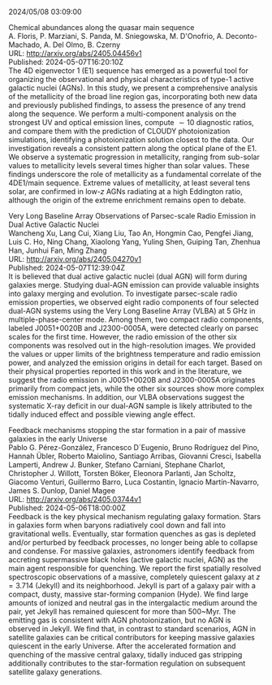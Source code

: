 2024/05/08 03:09:00  

Chemical abundances along the quasar main sequence  
A. Floris, P. Marziani, S. Panda, M. Sniegowska, M. D'Onofrio, A. Deconto-Machado, A. Del Olmo, B. Czerny  
URL: http://arxiv.org/abs/2405.04456v1  
Published: 2024-05-07T16:20:10Z  
  The 4D eigenvector 1 (E1) sequence has emerged as a powerful tool for organizing the observational and physical characteristics of type-1 active galactic nuclei (AGNs). In this study, we present a comprehensive analysis of the metallicity of the broad line region gas, incorporating both new data and previously published findings, to assess the presence of any trend along the sequence. We perform a multi-component analysis on the strongest UV and optical emission lines, compute $\sim 10$ diagnostic ratios, and compare them with the prediction of CLOUDY photoionization simulations, identifying a photoionization solution closest to the data. Our investigation reveals a consistent pattern along the optical plane of the E1. We observe a systematic progression in metallicity, ranging from sub-solar values to metallicity levels several times higher than solar values. These findings underscore the role of metallicity as a fundamental correlate of the 4DE1/main sequence. Extreme values of metallicity, at least several tens solar, are confirmed in low-$z$ AGNs radiating at a high Eddington ratio, although the origin of the extreme enrichment remains open to debate.   

Very Long Baseline Array Observations of Parsec-scale Radio Emission in
  Dual Active Galactic Nuclei  
Wancheng Xu, Lang Cui, Xiang Liu, Tao An, Hongmin Cao, Pengfei Jiang, Luis C. Ho, Ning Chang, Xiaolong Yang, Yuling Shen, Guiping Tan, Zhenhua Han, Junhui Fan, Ming Zhang  
URL: http://arxiv.org/abs/2405.04270v1  
Published: 2024-05-07T12:39:04Z  
  It is believed that dual active galactic nuclei (dual AGN) will form during galaxies merge. Studying dual-AGN emission can provide valuable insights into galaxy merging and evolution. To investigate parsec-scale radio emission properties, we observed eight radio components of four selected dual-AGN systems using the Very Long Baseline Array (VLBA) at 5 GHz in multiple-phase-center mode. Among them, two compact radio components, labeled J0051+0020B and J2300-0005A, were detected clearly on parsec scales for the first time. However, the radio emission of the other six components was resolved out in the high-resolution images. We provided the values or upper limits of the brightness temperature and radio emission power, and analyzed the emission origins in detail for each target. Based on their physical properties reported in this work and in the literature, we suggest the radio emission in J0051+0020B and J2300-0005A originates primarily from compact jets, while the other six sources show more complex emission mechanisms. In addition, our VLBA observations suggest the systematic X-ray deficit in our dual-AGN sample is likely attributed to the tidally induced effect and possible viewing angle effect.   

Feedback mechanisms stopping the star formation in a pair of massive
  galaxies in the early Universe  
Pablo G. Pérez-González, Francesco D`Eugenio, Bruno Rodríguez del Pino, Hannah Übler, Roberto Maiolino, Santiago Arribas, Giovanni Cresci, Isabella Lamperti, Andrew J. Bunker, Stefano Carniani, Stephane Charlot, Christopher J. Willott, Torsten Böker, Eleonora Parlanti, Jan Scholtz, Giacomo Venturi, Guillermo Barro, Luca Costantin, Ignacio Martín-Navarro, James S. Dunlop, Daniel Magee  
URL: http://arxiv.org/abs/2405.03744v1  
Published: 2024-05-06T18:00:00Z  
  Feedback is the key physical mechanism regulating galaxy formation. Stars in galaxies form when baryons radiatively cool down and fall into gravitational wells. Eventually, star formation quenches as gas is depleted and/or perturbed by feedback processes, no longer being able to collapse and condense. For massive galaxies, astronomers identify feedback from accreting supermassive black holes (active galactic nuclei, AGN) as the main agent responsible for quenching. We report the first spatially resolved spectroscopic observations of a massive, completely quiescent galaxy at $z=3.714$ (Jekyll) and its neighborhood. Jekyll is part of a galaxy pair with a compact, dusty, massive star-forming companion (Hyde). We find large amounts of ionized and neutral gas in the intergalactic medium around the pair, yet Jekyll has remained quiescent for more than 500~Myr. The emitting gas is consistent with AGN photoionization, but no AGN is observed in Jekyll. We find that, in contrast to standard scenarios, AGN in satellite galaxies can be critical contributors for keeping massive galaxies quiescent in the early Universe. After the accelerated formation and quenching of the massive central galaxy, tidally induced gas stripping additionally contributes to the star-formation regulation on subsequent satellite galaxy generations.   

